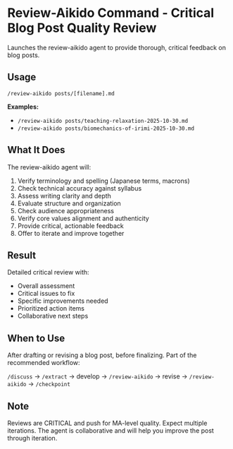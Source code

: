 # Review-Aikido Command - Critical Blog Post Quality Review

Launches the review-aikido agent to provide thorough, critical feedback on blog posts.

## Usage

`/review-aikido posts/[filename].md`

**Examples:**
- `/review-aikido posts/teaching-relaxation-2025-10-30.md`
- `/review-aikido posts/biomechanics-of-irimi-2025-10-30.md`

## What It Does

The review-aikido agent will:
1. Verify terminology and spelling (Japanese terms, macrons)
2. Check technical accuracy against syllabus
3. Assess writing clarity and depth
4. Evaluate structure and organization
5. Check audience appropriateness
6. Verify core values alignment and authenticity
7. Provide critical, actionable feedback
8. Offer to iterate and improve together

## Result

Detailed critical review with:
- Overall assessment
- Critical issues to fix
- Specific improvements needed
- Prioritized action items
- Collaborative next steps

## When to Use

After drafting or revising a blog post, before finalizing. Part of the recommended workflow:

`/discuss` → `/extract` → develop → `/review-aikido` → revise → `/review-aikido` → `/checkpoint`

## Note

Reviews are CRITICAL and push for MA-level quality. Expect multiple iterations. The agent is collaborative and will help you improve the post through iteration.
